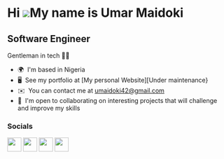 Hi ![](https://user-images.githubusercontent.com/18350557/176309783-0785949b-9127-417c-8b55-ab5a4333674e.gif)My name is Umar Maidoki
====================================================================================================================================

Software Engineer
---------------------------

Gentleman in tech :man_technologist: 

* 🌍  I'm based in Nigeria
* 🖥️  See my portfolio at [My personal Website][Under maintenance}
* ✉️  You can contact me at [umaidoki42@gmail.com](mailto:umaidoki42@gmail.com)
* 🤝  I'm open to collaborating on interesting projects that will challenge and improve my skills

### Socials

<p align="left"> <a href="https://www.github.com/Gentlemanintech" target="_blank" rel="noreferrer"><img src="https://raw.githubusercontent.com/danielcranney/readme-generator/main/public/icons/socials/github.svg" width="32" height="32" /></a> <a href="http://www.instagram.com/umarmaidoki._/" target="_blank" rel="noreferrer"><img src="https://raw.githubusercontent.com/danielcranney/readme-generator/main/public/icons/socials/instagram.svg" width="32" height="32" /></a> <a href="https://www.stackoverflow.com/users/umar-maidoki" target="_blank" rel="noreferrer"><img src="https://raw.githubusercontent.com/danielcranney/readme-generator/main/public/icons/socials/stackoverflow.svg" width="32" height="32" /></a> <a href="https://www.twitter.com/tanimu_maidoki" target="_blank" rel="noreferrer"><img src="https://raw.githubusercontent.com/danielcranney/readme-generator/main/public/icons/socials/twitter.svg" width="32" height="32" /></a></p>
